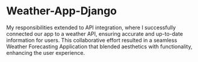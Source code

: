 # Weather-App-Django
 My responsibilities extended to API integration, where I successfully connected our app to a weather API, ensuring accurate and up-to-date information for users. This collaborative effort resulted in a seamless Weather Forecasting Application that blended aesthetics with functionality, enhancing the user experience.
